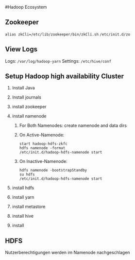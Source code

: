 #Hadoop Ecosystem

## Zookeeper

`alias zkCli=/etc/lib/zookeeper/bin/zkCli.sh`
`/etc/init.d/zo`

## View Logs

Logs: `/var/log/hadoop-yarn`
Settings: `/etc/hive/conf`



## Setup Hadoop high availability Cluster
1. Install Java

2. Install journals
3. install zookeeper
4. install namenode

	1. For Both Namenodes: create namenode and data dirs
	2. On Active-Namenode: 
	
		```
		start hadoop-hdfs-zkfc
		hdfs namenode -format
		/etc/init.d/hadoop-hdfs-namenode start
		```
	
	3. On Inactive-Namenode: 
	
		```
		hdfs namenode -bootstrapStandby
		su hdfs
		/etc/init.d/hadoop-hdfs-namenode start
		```
	
5. install hdfs
6. install yarn
7. install metastore
8. install hive
9. install 

## HDFS
Nutzerberechtigungen werden im Namenode nachgeschlagen

